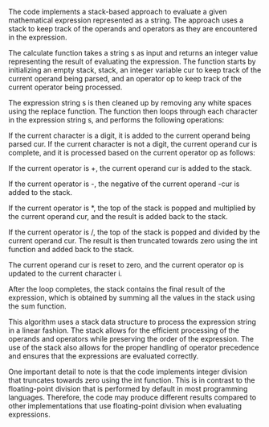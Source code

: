 The code implements a stack-based approach to evaluate a given mathematical expression represented as a string. The approach uses a stack to keep track of the operands and operators as they are encountered in the expression.

The calculate function takes a string s as input and returns an integer value representing the result of evaluating the expression. The function starts by initializing an empty stack, stack, an integer variable cur to keep track of the current operand being parsed, and an operator op to keep track of the current operator being processed.

The expression string s is then cleaned up by removing any white spaces using the replace function. The function then loops through each character in the expression string s, and performs the following operations:

If the current character is a digit, it is added to the current operand being parsed cur. If the current character is not a digit, the current operand cur is complete, and it is processed based on the current operator op as follows:

If the current operator is +, the current operand cur is added to the stack.

If the current operator is -, the negative of the current operand -cur is added to the stack.

If the current operator is *, the top of the stack is popped and multiplied by the current operand cur, and the result is added back to the stack.

If the current operator is /, the top of the stack is popped and divided by the current operand cur. The result is then truncated towards zero using the int function and added back to the stack.

The current operand cur is reset to zero, and the current operator op is updated to the current character i.

After the loop completes, the stack contains the final result of the expression, which is obtained by summing all the values in the stack using the sum function.

This algorithm uses a stack data structure to process the expression string in a linear fashion. The stack allows for the efficient processing of the operands and operators while preserving the order of the expression. The use of the stack also allows for the proper handling of operator precedence and ensures that the expressions are evaluated correctly.

One important detail to note is that the code implements integer division that truncates towards zero using the int function. This is in contrast to the floating-point division that is performed by default in most programming languages. Therefore, the code may produce different results compared to other implementations that use floating-point division when evaluating expressions.